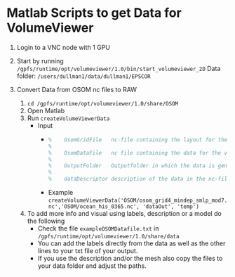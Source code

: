 # Matlab Scripts to get Data for VolumeViewer

1. Login to a VNC node with 1 GPU 
   
2. Start by running `/gpfs/runtime/opt/volumeviewer/1.0/bin/start_volumeviewer_2D`
   Data folder: `/users/dullman1/data/dullman1/EPSCOR`

3. Convert Data from OSOM nc files to RAW
    1. `cd /gpfs/runtime/opt/volumeviewer/1.0/share/OSOM`
    2. Open Matlab
    3. Run `createVolumeViewerData`
        - Input
          - ```matlab
            %    OsomGridFile	nc-file containing the layout for the grid, e.g. osom_grid4_mindep_smlp_mod7.nc
            %
            %    OsomDataFile   nc file containing the data for the viewer, e.g. ocean_his_0365.nc
            %
            %    OutputFolder	Outputfolder in which the data is generated
            %                    
            %    dataDescriptor description of the data in the nc-file, e.g 'temp'
            ```
          - Example
            `createVolumeViewerData('OSOM/osom_grid4_mindep_smlp_mod7.nc','OSOM/ocean_his_0365.nc', 'dataOut', 'temp')`
    4. To add more info and visual using labels, description or a model do the following
       - Check the file `exampleOSOMDatafile.txt` in `/gpfs/runtime/opt/volumeviewer/1.0/share/data`
       - You can add the labels directly from the data as well as the other lines to your txt file of your output.
       - If you use the description and/or the mesh also copy the files to your data folder and adjust the paths.
